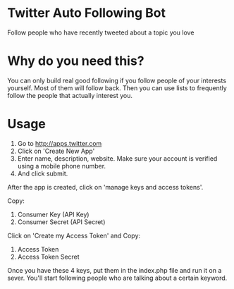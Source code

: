 # Twitter Auto Following Bot
Follow people who have recently tweeted about a topic you love

# Why do you need this?
You can only build real good following if you follow people of your interests yourself. Most of them will follow back. Then you can use lists to frequently follow the people that actually interest you.

# Usage
1. Go to http://apps.twitter.com
2. Click on 'Create New App'
3. Enter name, description, website. Make sure your account is verified using a mobile phone number.
4. And click submit.

After the app is created, click on 'manage keys and access tokens'.

Copy:
1. Consumer Key (API Key)
2. Consumer Secret (API Secret)

Click on 'Create my Access Token' and Copy:
1. Access Token
2. Access Token Secret

Once you have these 4 keys, put them in the index.php file and run it on a sever. You'll start following people who are talking about a certain keyword.